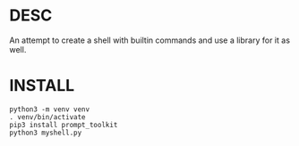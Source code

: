 # DESC
An attempt to create a shell with builtin commands and use a library for it as well. 


# INSTALL

```
python3 -m venv venv
. venv/bin/activate 
pip3 install prompt_toolkit
python3 myshell.py
```
